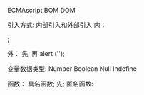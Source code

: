 ECMAscript
BOM
DOM 

引入方式:
内部引入和外部引入
内：
<script>alert ('');</script>;
外：
先<script  src=""></script>;
再  alert ('');

变量数据类型:
 Number
 Boolean
 Null
 Indefine

函数：
具名函数;
先<script>
fundation add（变量 1，变量 2）{
Return a+b;
}
</script>;
匿名函数:
<script>
Let add 2= Fundation（变量 1，变量 2）{
Return a+b;
}

 